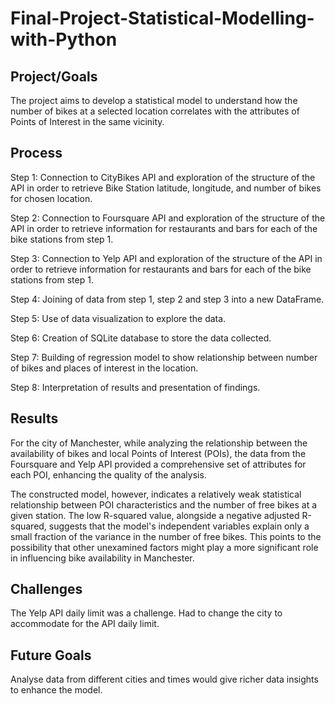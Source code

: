 # Final-Project-Statistical-Modelling-with-Python

## Project/Goals
The project aims to develop a statistical model to understand how the number of bikes at a selected location correlates with the attributes of Points of Interest in the same vicinity.

## Process
Step 1: Connection to CityBikes API and exploration of the structure of the API in order to retrieve Bike Station latitude, longitude, and number of bikes for chosen location.

Step 2: Connection to Foursquare API and exploration of the structure of the API in order to retrieve information for restaurants and bars for each of the bike stations from step 1.

Step 3: Connection to Yelp API and exploration of the structure of the API in order to retrieve information for restaurants and bars for each of the bike stations from step 1.

Step 4: Joining of data from step 1, step 2 and step 3 into a new DataFrame.

Step 5: Use of data visualization to explore the data.

Step 6: Creation of SQLite database to store the data collected.

Step 7: Building of regression model to show relationship between number of bikes and places of interest in the location.

Step 8: Interpretation of results and presentation of findings.

## Results
For the city of Manchester, while analyzing the relationship between the availability of bikes and local Points of Interest (POIs), the data from the Foursquare and Yelp API provided a comprehensive set of attributes for each POI, enhancing the quality of the analysis.

The constructed model, however, indicates a relatively weak statistical relationship between POI characteristics and the number of free bikes at a given station. The low R-squared value, alongside a negative adjusted R-squared, suggests that the model's independent variables explain only a small fraction of the variance in the number of free bikes. This points to the possibility that other unexamined factors might play a more significant role in influencing bike availability in Manchester.

## Challenges 
The Yelp API daily limit was a challenge. Had to change the city to accommodate for the API daily limit. 

## Future Goals
Analyse data from different cities and times would give richer data insights to enhance the model.
